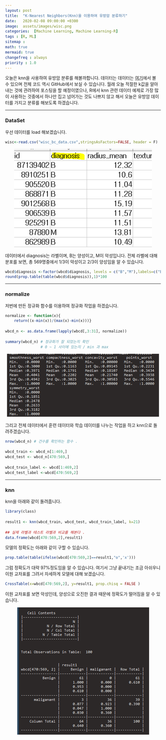 ```yaml
---
layout: post
title:  "K-Nearest Neighbors(Knn)을 이용하여 유방암 분류하기"
date:   2020-02-08 09:00:00 +0300
image:  assets/images/wisc.png
categories:  [Machine Learning, Machine Learning-R]
tags : [R, ML]
sitemap :
math: true
mermaid: true
changefreq : always
priority : 1.0
---
```



오늘은 knn을 사용하여 유방암 분류를 해볼까합니다. 데이터는 데이터는 [여기](https://github.com/KEJdev/DataSet/tree/master/DataSet)에서 볼 수 있으며 전체 코드 역시 GitHub에서 보실 수 있습니다. 월래 오늘 적절한 k값을 알아내는 것에 관려하여 포스팅을 할 예정이였으나, R에서 knn 관련 데이터 예제로 가장 많이 사용하는 것중에서 하나만 집고 넘어가는 것도 나쁘지 않고 해서 오늘은 유방암 데이터를 가지고 분류를 해보도록 하겠습니다.

-------

### DataSet

우선 데이터를 load 해보겠습니다.

```r
wisc<-read.csv("wisc_bc_data.csv",stringsAsFactors=FALSE, header = F)
```

<center><img src="../assets//images/wisc.png" ></center>  

데이터에서 diagnosis는 라벨이며, B는 양성이고, M이 악성입니다. 전체 라벨에 대해 분포를 보면, 총 569명중에서 1/3이 악성이고 2/3이 양성임을 알 수 있습니다.

```r
wbcd$diagnosis <-factor(wbcd$diagnosis, levels = c("B","M"),labels=c("Benign","maliganant"))
round(prop.table(table(wbcd$diagnosis)),1)*100
```

-------

### normalize 

저번에 만든 정규화 함수를 이용하여 정규화 작업을 하겠습니다. 

```r
normalize <- function(x){
    return((x-min(x))/(max(x)-min(x)))}

wbcd_n <- as.data.frame(lapply(wbcd[,3:31], normalize))

summary(wbcd_n) # 정규화가 잘 되었는지 확인
                # 0 ~ 1 사이에 있는지 / min 과 max
```

<center><img src="../assets//images/wisc2.png" ></center>

그리고 전체 데이터에서 훈련 데이터와 학습 데이터를 나누는 작업을 하고 knn으로 돌려주겠습니다.

```r
nrow(wbcd_n) # 건수를 확인하는 함수 .  

wbcd_train <- wbcd_n[1:469,]
wbcd_test <- wbcd_n[470:569,]

wbcd_train_label <- wbcd[1:469,2]
wbcd_test_label <-wbcd[470:569,2]
```

-------

### knn

knn을 아래와 같이 돌려줍니다.

```r
library(class)

result1 <- knn(wbcd_train, wbcd_test, wbcd_train_label, k=21)  

## 실제 라벨과 테스트 라벨과 비교를 해본다 .
data.frame(wbcd[470:569,2],result1)
```

모델의 정확도는 아래와 같이 구할 수 있습니다.

```r
prop.table(table(ifelse(wbcd[470:569,2]==result1,"o",'x')))
```

그럼 정확도가 대략 97%정도임을 알 수 있습니다. 여기서 그냥 끝내기는 조금 아쉬우니 이원 교차표를 그려서 자세하게 모델에 대해 보겠습니다. 

```r
CrossTable(x=wbcd[470:569,2], y=result1, prop.chisq = FALSE )
```

이원 교차표를 보면 악성인데, 양성으로 오진한 결과 때문에 정확도가 떨어짐을 알 수 있습니다. 

<center><img src="../assets//images/wisc3.png" ></center>

